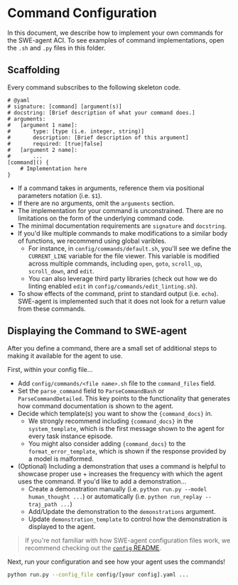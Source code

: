 # Command Configuration
In this document, we describe how to implement your own commands for the SWE-agent ACI.
To see examples of command implementations, open the `.sh` and `.py` files in this folder.

## Scaffolding
Every command subscribes to the following skeleton code.
```shell
# @yaml
# signature: [command] [argument(s)]
# docstring: [Brief description of what your command does.]
# arguments:
#   [argument 1 name]:
#       type: [type (i.e. integer, string)]
#       description: [Brief description of this argument]
#       required: [true|false]
#   [argument 2 name]:
#       ...
[command]() {
    # Implementation here
}
```
* If a command takes in arguments, reference them via positional parameters notation (i.e. `$1`).
* If there are no arguments, omit the `arguments` section.
* The implementation for your command is unconstrained. There are no limitations on the form of the underlying command code.
* The minimal documentation requirements are `signature` and `docstring`.
* If you'd like multiple commands to make modifications to a similar body of functions, we recommend using global varibles.
    * For instance, in `config/commands/default.sh`, you'll see we define the `CURRENT_LINE` variable for the file viewer. This variable is modified across multiple commands, including `open`, `goto`, `scroll_up`, `scroll_down`, and `edit`.
    * You can also leverage third party libraries (check out how we do linting enabled `edit` in `config/commands/edit_linting.sh`).
* To show effects of the command, print to standard output (i.e. `echo`). SWE-agent is implemented such that it does not look for a return value from these commands.

## Displaying the Command to SWE-agent
After you define a command, there are a small set of additional steps to making it available for the agent to use.

First, within your config file...
* Add `config/commands/<file name>.sh` file to the `command_files` field.
* Set the `parse_command` field to `ParseCommandBash` or `ParseCommandDetailed`. This key points to the functionality that generates how command documentation is shown to the agent.
* Decide which template(s) you want to show the `{command_docs}` in.
    * We strongly recommend including `{command_docs}` in the `system_template`, which is the first message shown to the agent for every task instance episode.
    * You might also consider adding `{command_docs}` to the `format_error_template`, which is shown if the response provided by a model is malformed.
* (Optional) Including a demonstration that uses a command is helpful to showcase proper use + increases the frequency with which the agent uses the command. If you'd like to add a demonstration...
    * Create a demonstration manually (i.e. `python run.py --model human_thought ...`) or automatically (i.e. `python run_replay --traj_path ...`)
    * Add/Update the demonstration to the `demonstrations` argument.
    * Update `demonstration_template` to control how the demonstration is displayed to the agent.

> If you're not familiar with how SWE-agent configuration files work, we recommend checking out the [`config` README](https://github.com/princeton-nlp/SWE-agent/tree/main/config).

Next, run your configuration and see how your agent uses the commands!
```bash
python run.py --config_file config/[your config].yaml ...
```
